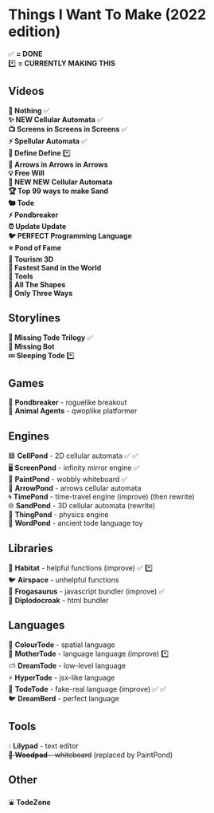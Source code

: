# Things I Want To Make (2022 edition)

✅ **= DONE**<br>
*️⃣ **= CURRENTLY MAKING THIS**

## Videos
**🤖 Nothing** ✅<br>
**✨ NEW Cellular Automata** ✅<br>
**📺 Screens in Screens in Screens** ✅<br>
**⚡ Spellular Automata** ✅<br>
**📕 Define Define** *️⃣<br>
**🎵 Arrows in Arrows in Arrows**<br>
**💡 Free Will**<br>
**🌈 NEW NEW Cellular Automata**<br>
**🏆 Top 99 ways to make Sand**<br>
**🐿️ Tode**<br>
**⚡ Pondbreaker**<br>
**⏰ Update Update**<br>
**🐦 PERFECT Programming Language**<br>
**⭐ Pond of Fame**<br>
**🚀 Tourism 3D**<br>
**🐌 Fastest Sand in the World**<br>
**🔨 Tools**<br>
**🔵 All The Shapes**<br>
**🐢 Only Three Ways**<br>

## Storylines
**🐸 Missing Tode Trilogy** ✅<br>
**🤖 Missing Bot**<br>
**💤 Sleeping Tode** *️⃣<br>

## Games
🤖 **Pondbreaker** - roguelike breakout<br>
🚨 **Animal Agents** - qwoplike platformer<br>

## Engines
🟦 **CellPond** - 2D cellular automata ✅ ✅<br>
🖥️ **ScreenPond** - infinity mirror engine ✅<br>
🎨 **PaintPond** - wobbly whiteboard ✅<br>
🔄 **ArrowPond** - arrows cellular automata<br>
🌀 **TimePond** - time-travel engine (improve) (then rewrite)<br>
🌐 **SandPond** - 3D cellular automata (rewrite)<br>
💨 **ThingPond** - physics engine<br>
💬 **WordPond** - ancient tode language toy<br>

## Libraries
🌱 **Habitat** - helpful functions (improve) ✅ *️⃣<br>
🐦 **Airspace** - unhelpful functions<br>
🦖 **Frogasaurus** - javascript bundler (improve) ✅<br>
🦕 **Diplodocroak** - html bundler<br>

## Languages
🌈 **ColourTode** - spatial language <br>
👑 **MotherTode** - language language (improve) *️⃣<br>
⛅ **DreamTode** - low-level language<br>
⚡ **HyperTode** - jsx-like language<br>
🐸 **TodeTode** - fake-real language (improve) ✅ ✅<br>
🐦 **DreamBerd** - perfect language<br>

## Tools
💧 **Lilypad** - text editor<br>
~~🌳 **Woodpad** - whiteboard~~ (replaced by PaintPond)<br>

## Other
⛲ **TodeZone**<br>
